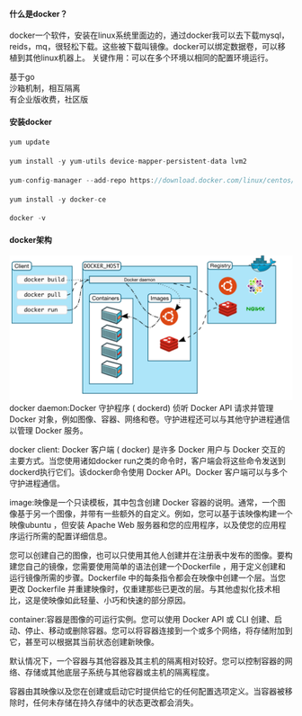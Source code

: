 #### 什么是docker？  

docker一个软件，安装在linux系统里面边的，通过docker我可以去下载mysql，reids，mq，很轻松下载。这些被下载叫镜像。docker可以绑定数据卷，可以移植到其他linux机器上。
关键作用：可以在多个环境以相同的配置环境运行。

基于go  
沙箱机制，相互隔离  
有企业版收费，社区版  

#### 安装docker
```java
yum update

yum install -y yum-utils device-mapper-persistent-data lvm2

yum-config-manager --add-repo https://download.docker.com/linux/centos/docker-ce.repo

yum install -y docker-ce

docker -v
``` 

#### docker架构
![image](../../images/Snipaste_2022-05-30_02-23-13.png)
docker daemon:Docker 守护程序 ( dockerd) 侦听 Docker API 请求并管理 Docker 对象，例如图像、容器、网络和卷。守护进程还可以与其他守护进程通信以管理 Docker 服务。  

docker client: Docker 客户端 ( docker) 是许多 Docker 用户与 Docker 交互的主要方式。当您使用诸如docker run之类的命令时，客户端会将这些命令发送到dockerd执行它们。该docker命令使用 Docker API。Docker 客户端可以与多个守护进程通信。  

image:映像是一个只读模板，其中包含创建 Docker 容器的说明。通常，一个图像基于另一个图像，并带有一些额外的自定义。例如，您可以基于该映像构建一个映像ubuntu ，但安装 Apache Web 服务器和您的应用程序，以及使您的应用程序运行所需的配置详细信息。

您可以创建自己的图像，也可以只使用其他人创建并在注册表中发布的图像。要构建您自己的镜像，您需要使用简单的语法创建一个Dockerfile ，用于定义创建和运行镜像所需的步骤。Dockerfile 中的每条指令都会在映像中创建一个层。当您更改 Dockerfile 并重建映像时，仅重建那些已更改的层。与其他虚拟化技术相比，这是使映像如此轻量、小巧和快速的部分原因。  

container:容器是图像的可运行实例。您可以使用 Docker API 或 CLI 创建、启动、停止、移动或删除容器。您可以将容器连接到一个或多个网络，将存储附加到它，甚至可以根据其当前状态创建新映像。

默认情况下，一个容器与其他容器及其主机的隔离相对较好。您可以控制容器的网络、存储或其他底层子系统与其他容器或主机的隔离程度。

容器由其映像以及您在创建或启动它时提供给它的任何配置选项定义。当容器被移除时，任何未存储在持久存储中的状态更改都会消失。  
